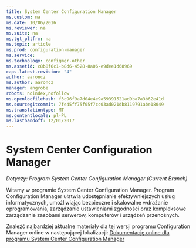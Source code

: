 ```yaml
---
title: System Center Configuration Manager
ms.custom: na
ms.date: 10/06/2016
ms.reviewer: na
ms.suite: na
ms.tgt_pltfrm: na
ms.topic: article
ms.prod: configuration-manager
ms.service: 
ms.technology: configmgr-other
ms.assetid: c8b8f6c1-b8d6-4528-8a06-e9dee1d68969
caps.latest.revision: "4"
author: aaroncz
ms.author: aaroncz
manager: angrobe
robots: noindex,nofollow
ms.openlocfilehash: f3c96f9a7d04e4e9a59391521ad9ba7a3b62e41d
ms.sourcegitcommit: 7fe45ff75f05f7cc03ad021db8119791abe18049
ms.translationtype: MT
ms.contentlocale: pl-PL
ms.lasthandoff: 12/01/2017
---
```

# <a name="system-center-configuration-manager"></a>System Center Configuration Manager

*Dotyczy: Program System Center Configuration Manager (Current Branch)*

Witamy w programie System Center Configuration Manager. Program Configuration Manager ułatwia udostępnianie efektywniejszych usług informatycznych, umożliwiając bezpieczne i skalowalne wdrażanie oprogramowania, zarządzanie ustawieniami zgodności oraz kompleksowe zarządzanie zasobami serwerów, komputerów i urządzeń przenośnych.  

 Znaleźć najbardziej aktualne materiały dla tej wersji programu Configuration Manager online w następującej lokalizacji: [Dokumentację online dla programu System Center Configuration Manager](https://go.microsoft.com/fwlink/?LinkID=533344)
